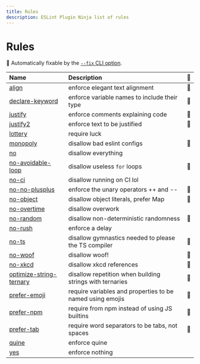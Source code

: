 ```yaml
---
title: Rules
description: ESLint Plugin Ninja list of rules
---
```


# Rules

<!-- begin auto-generated rules list -->

🔧 Automatically fixable by the
[`--fix` CLI option](https://eslint.org/docs/user-guide/command-line-interface#--fix).

| Name                                                      | Description                                               | 🔧  |
| :-------------------------------------------------------- | :-------------------------------------------------------- | :-- |
| [align](/rules/align)                                     | enforce elegant text alignment                            | 🔧  |
| [declare-keyword](/rules/declare-keyword)                 | enforce variable names to include their type              | 🔧  |
| [justify](/rules/justify)                                 | enforce comments explaining code                          | 🔧  |
| [justify2](/rules/justify2)                               | enforce text to be justified                              | 🔧  |
| [lottery](/rules/lottery)                                 | require luck                                              |     |
| [monopoly](/rules/monopoly)                               | disallow bad eslint configs                               | 🔧  |
| [no](/rules/no)                                           | disallow everything                                       |     |
| [no-avoidable-loop](/rules/no-avoidable-loop)             | disallow useless `for` loops                              | 🔧  |
| [no-ci](/rules/no-ci)                                     | disallow running on CI lol                                |     |
| [no-no-plusplus](/rules/no-no-plusplus)                   | enforce the unary operators ++ and --                     | 🔧  |
| [no-object](/rules/no-object)                             | disallow object literals, prefer Map                      | 🔧  |
| [no-overtime](/rules/no-overtime)                         | disallow overwork                                         |     |
| [no-random](/rules/no-random)                             | disallow non-deterministic randomness                     | 🔧  |
| [no-rush](/rules/no-rush)                                 | enforce a delay                                           |     |
| [no-ts](/rules/no-ts)                                     | disallow gymnastics needed to please the TS compiler      | 🔧  |
| [no-woof](/rules/no-woof)                                 | disallow woof!                                            | 🔧  |
| [no-xkcd](/rules/no-xkcd)                                 | disallow xkcd references                                  | 🔧  |
| [optimize-string-ternary](/rules/optimize-string-ternary) | disallow repetition when building strings with ternaries  | 🔧  |
| [prefer-emoji](/rules/prefer-emoji)                       | require variables and properties to be named using emojis | 🔧  |
| [prefer-npm](/rules/prefer-npm)                           | require from npm instead of using JS builtins             | 🔧  |
| [prefer-tab](/rules/prefer-tab)                           | require word separators to be tabs, not spaces            | 🔧  |
| [quine](/rules/quine)                                     | enforce quine                                             |     |
| [yes](/rules/yes)                                         | enforce nothing                                           |     |

<!-- end auto-generated rules list -->
